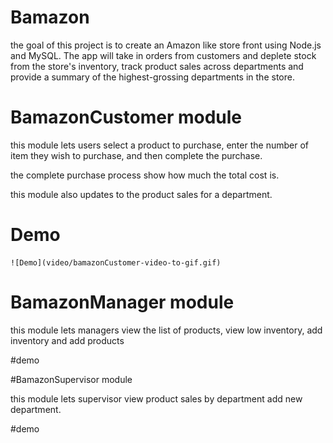 # Bamazon

the goal of this project is to create an Amazon like store front using Node.js and MySQL.
The app will take in orders from customers and deplete stock from the store's inventory, track product sales across departments and provide a summary of the highest-grossing departments in the store.

# BamazonCustomer module

this module lets users select a product to purchase, enter the number of item they wish to purchase, and then complete the purchase.

the complete purchase process show how much the total cost is.

this module also updates to the product sales for a department.

# Demo

    ![Demo](video/bamazonCustomer-video-to-gif.gif)


# BamazonManager module

this module lets managers view the list of products, view low inventory, add inventory and add products

#demo

#BamazonSupervisor module

this module lets supervisor view product sales by department add new department. 

#demo
